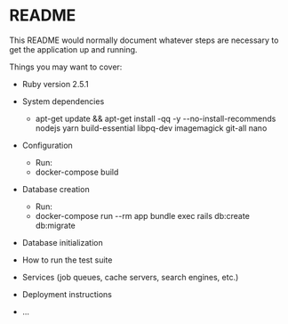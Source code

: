 # README

This README would normally document whatever steps are necessary to get the
application up and running.

Things you may want to cover:

* Ruby version 2.5.1

* System dependencies
    * apt-get update && apt-get install -qq -y --no-install-recommends \
nodejs yarn build-essential libpq-dev imagemagick git-all nano
* Configuration
    * Run:
    * docker-compose build
* Database creation
    * Run:
    * docker-compose run --rm app bundle exec rails db:create db:migrate
* Database initialization
    
* How to run the test suite

* Services (job queues, cache servers, search engines, etc.)

* Deployment instructions

* ...
